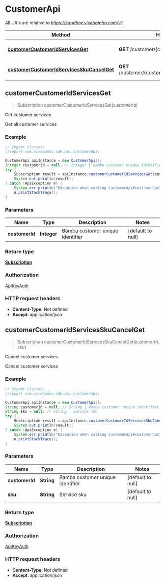 # CustomerApi

All URIs are relative to *https://sandbox.vivebamba.com/v1*

Method | HTTP request | Description
------------- | ------------- | -------------
[**customerCustomerIdServicesGet**](CustomerApi.md#customerCustomerIdServicesGet) | **GET** /customer/{customerId}/services | Get customer services
[**customerCustomerIdServicesSkuCancelGet**](CustomerApi.md#customerCustomerIdServicesSkuCancelGet) | **GET** /customer/{customerId}/services/{sku}/cancel | Cancel customer services



## customerCustomerIdServicesGet

> Subscription customerCustomerIdServicesGet(customerId)

Get customer services

Get all customer services

### Example

```java
// Import classes:
//import com.vivebamba.sdk.api.CustomerApi;

CustomerApi apiInstance = new CustomerApi();
Integer customerId = null; // Integer | Bamba customer unique identifier
try {
    Subscription result = apiInstance.customerCustomerIdServicesGet(customerId);
    System.out.println(result);
} catch (ApiException e) {
    System.err.println("Exception when calling CustomerApi#customerCustomerIdServicesGet");
    e.printStackTrace();
}
```

### Parameters


Name | Type | Description  | Notes
------------- | ------------- | ------------- | -------------
 **customerId** | **Integer**| Bamba customer unique identifier | [default to null]

### Return type

[**Subscription**](Subscription.md)

### Authorization

[ApiKeyAuth](../README.md#ApiKeyAuth)

### HTTP request headers

- **Content-Type**: Not defined
- **Accept**: application/json


## customerCustomerIdServicesSkuCancelGet

> Subscription customerCustomerIdServicesSkuCancelGet(customerId, sku)

Cancel customer services

Cancel customer services

### Example

```java
// Import classes:
//import com.vivebamba.sdk.api.CustomerApi;

CustomerApi apiInstance = new CustomerApi();
String customerId = null; // String | Bamba customer unique identifier
String sku = null; // String | Service sku
try {
    Subscription result = apiInstance.customerCustomerIdServicesSkuCancelGet(customerId, sku);
    System.out.println(result);
} catch (ApiException e) {
    System.err.println("Exception when calling CustomerApi#customerCustomerIdServicesSkuCancelGet");
    e.printStackTrace();
}
```

### Parameters


Name | Type | Description  | Notes
------------- | ------------- | ------------- | -------------
 **customerId** | **String**| Bamba customer unique identifier | [default to null]
 **sku** | **String**| Service sku | [default to null]

### Return type

[**Subscription**](Subscription.md)

### Authorization

[ApiKeyAuth](../README.md#ApiKeyAuth)

### HTTP request headers

- **Content-Type**: Not defined
- **Accept**: application/json


